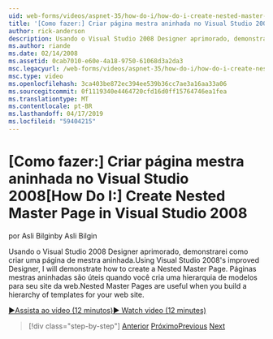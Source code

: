 ```yaml
---
uid: web-forms/videos/aspnet-35/how-do-i/how-do-i-create-nested-master-page-in-visual-studio-2008
title: '[Como fazer:] Criar página mestra aninhada no Visual Studio 2008 | Microsoft Docs'
author: rick-anderson
description: Usando o Visual Studio 2008 Designer aprimorado, demonstrarei como criar uma página de mestra aninhada. Páginas mestras aninhadas são úteis quando você cria uma hierarquia de...
ms.author: riande
ms.date: 02/14/2008
ms.assetid: 0cab7010-e60e-4a18-9750-61068d3a2da3
msc.legacyurl: /web-forms/videos/aspnet-35/how-do-i/how-do-i-create-nested-master-page-in-visual-studio-2008
msc.type: video
ms.openlocfilehash: 3ca403be872ec394ee539b36cc7ae3a16aa33a06
ms.sourcegitcommit: 0f1119340e4464720cfd16d0ff15764746ea1fea
ms.translationtype: MT
ms.contentlocale: pt-BR
ms.lasthandoff: 04/17/2019
ms.locfileid: "59404215"
---
```

# <a name="how-do-i-create-nested-master-page-in-visual-studio-2008"></a><span data-ttu-id="d3c73-104">[Como fazer:] Criar página mestra aninhada no Visual Studio 2008</span><span class="sxs-lookup"><span data-stu-id="d3c73-104">[How Do I:] Create Nested Master Page in Visual Studio 2008</span></span>

<span data-ttu-id="d3c73-105">por Asli Bilgin</span><span class="sxs-lookup"><span data-stu-id="d3c73-105">by Asli Bilgin</span></span>

<span data-ttu-id="d3c73-106">Usando o Visual Studio 2008 Designer aprimorado, demonstrarei como criar uma página de mestra aninhada.</span><span class="sxs-lookup"><span data-stu-id="d3c73-106">Using Visual Studio 2008's improved Designer, I will demonstrate how to create a Nested Master Page.</span></span> <span data-ttu-id="d3c73-107">Páginas mestras aninhadas são úteis quando você cria uma hierarquia de modelos para seu site da web.</span><span class="sxs-lookup"><span data-stu-id="d3c73-107">Nested Master Pages are useful when you build a hierarchy of templates for your web site.</span></span>

[<span data-ttu-id="d3c73-108">&#9654;Assista ao vídeo (12 minutos)</span><span class="sxs-lookup"><span data-stu-id="d3c73-108">&#9654; Watch video (12 minutes)</span></span>](https://channel9.msdn.com/Blogs/ASP-NET-Site-Videos/how-do-i-create-nested-master-page-in-visual-studio-2008)

> [!div class="step-by-step"]
> <span data-ttu-id="d3c73-109">[Anterior](how-do-i-create-a-master-page-in-visual-studio-2008.md)
> [Próximo](how-do-i-cascading-style-sheets-in-visual-studio-2008.md)</span><span class="sxs-lookup"><span data-stu-id="d3c73-109">[Previous](how-do-i-create-a-master-page-in-visual-studio-2008.md)
[Next](how-do-i-cascading-style-sheets-in-visual-studio-2008.md)</span></span>
